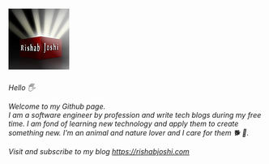 # [![header](https://raw.githubusercontent.com/rishvin/rishvin/master/images/logo.webp)](https://rishabjoshi.com)

*Hello :raised_hand_with_fingers_splayed:*

*Welcome to my Github page.*\
*I am a software engineer by profession and write tech blogs during my free time. I am fond of learning new technology and apply them to create something new. I'm an animal and nature lover and I care for them :dog2: :palm_tree:.*

*Visit and subscribe to my blog https://rishabjoshi.com*
